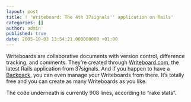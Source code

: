 ```yaml
---
layout: post
title: ! 'Writeboard: The 4th 37signals'' application on Rails'
categories: []
author: admin
published: true
date: 2005-10-03 13:54:21.000000000 +01:00
---
```

<p>Writeboards are collaborative documents with version control, difference tracking, and comments. They&#8217;re created through <a href="http://writeboard.com/">Writeboard.com</a>, the latest Rails application from 37signals. And if you happen to have a <a href="http://www.backpackit.com">Backpack</a>, you can even manage your Writeboards from there. It&#8217;s totally free and you can create as many Writeboards as you like.</p>
<p>The code underneath is currently 908 lines, according to &#8220;rake stats&#8221;.</p>
